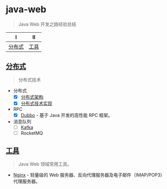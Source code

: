 # java-web

> Java Web 开发之路经验总结

| Ⅰ                 | Ⅱ             |
| ----------------- | ------------- |
| [分布式](#分布式) | [工具](#工具) |

## [分布式](docs/distributed/README.md)

> 分布式技术

- 分布式
  - [x] [分布式架构](docs/distributed/分布式架构.md)
  - [x] [分布式技术实现](docs/distributed/分布式技术实现.md)
- RPC
  - [x] [Dubbo](docs/distributed/rpc/dubbo.md) - 基于 Java 开发的高性能 RPC 框架。
- 消息队列
  - [ ] [Kafka](docs/distributed/message/kafka.md)
  - [ ] RocketMQ

## [工具](docs/tools/README.md)

> Java Web 领域常用工具。

- [Nginx](docs/tools/nginx.md) - 轻量级的 Web 服务器、反向代理服务器及电子邮件（IMAP/POP3）代理服务器。
